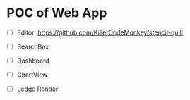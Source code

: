 # POC of Web App

- [ ] Editor: https://github.com/KillerCodeMonkey/stencil-quill
- [ ] SearchBox
- [ ] Dashboard
- [ ] ChartView
- [ ] Ledge Render


